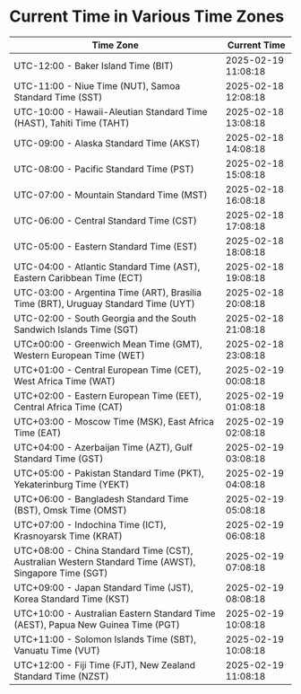 # Current Time in Various Time Zones

| Time Zone | Current Time |
|-----------|--------------|
| UTC-12:00 - Baker Island Time (BIT) | 2025-02-19 11:08:18 |
| UTC-11:00 - Niue Time (NUT), Samoa Standard Time (SST) | 2025-02-18 12:08:18 |
| UTC-10:00 - Hawaii-Aleutian Standard Time (HAST), Tahiti Time (TAHT) | 2025-02-18 13:08:18 |
| UTC-09:00 - Alaska Standard Time (AKST) | 2025-02-18 14:08:18 |
| UTC-08:00 - Pacific Standard Time (PST) | 2025-02-18 15:08:18 |
| UTC-07:00 - Mountain Standard Time (MST) | 2025-02-18 16:08:18 |
| UTC-06:00 - Central Standard Time (CST) | 2025-02-18 17:08:18 |
| UTC-05:00 - Eastern Standard Time (EST) | 2025-02-18 18:08:18 |
| UTC-04:00 - Atlantic Standard Time (AST), Eastern Caribbean Time (ECT) | 2025-02-18 19:08:18 |
| UTC-03:00 - Argentina Time (ART), Brasília Time (BRT), Uruguay Standard Time (UYT) | 2025-02-18 20:08:18 |
| UTC-02:00 - South Georgia and the South Sandwich Islands Time (SGT) | 2025-02-18 21:08:18 |
| UTC±00:00 - Greenwich Mean Time (GMT), Western European Time (WET) | 2025-02-18 23:08:18 |
| UTC+01:00 - Central European Time (CET), West Africa Time (WAT) | 2025-02-19 00:08:18 |
| UTC+02:00 - Eastern European Time (EET), Central Africa Time (CAT) | 2025-02-19 01:08:18 |
| UTC+03:00 - Moscow Time (MSK), East Africa Time (EAT) | 2025-02-19 02:08:18 |
| UTC+04:00 - Azerbaijan Time (AZT), Gulf Standard Time (GST) | 2025-02-19 03:08:18 |
| UTC+05:00 - Pakistan Standard Time (PKT), Yekaterinburg Time (YEKT) | 2025-02-19 04:08:18 |
| UTC+06:00 - Bangladesh Standard Time (BST), Omsk Time (OMST) | 2025-02-19 05:08:18 |
| UTC+07:00 - Indochina Time (ICT), Krasnoyarsk Time (KRAT) | 2025-02-19 06:08:18 |
| UTC+08:00 - China Standard Time (CST), Australian Western Standard Time (AWST), Singapore Time (SGT) | 2025-02-19 07:08:18 |
| UTC+09:00 - Japan Standard Time (JST), Korea Standard Time (KST) | 2025-02-19 08:08:18 |
| UTC+10:00 - Australian Eastern Standard Time (AEST), Papua New Guinea Time (PGT) | 2025-02-19 10:08:18 |
| UTC+11:00 - Solomon Islands Time (SBT), Vanuatu Time (VUT) | 2025-02-19 10:08:18 |
| UTC+12:00 - Fiji Time (FJT), New Zealand Standard Time (NZST) | 2025-02-19 11:08:18 |
